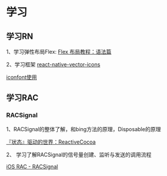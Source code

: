 
# 学习

## 学习RN
1、学习弹性布局Flex: [Flex 布局教程：语法篇](http://www.ruanyifeng.com/blog/2015/07/flex-grammar.html)

2、学习框架 [react-native-vector-icons](https://github.com/oblador/react-native-vector-icons) 

 [iconfont使用](https://www.jianshu.com/p/332198bf46a7)


## 学习RAC
### RACSignal
1、RACSignal的整体了解，和bing方法的原理，Disposable的原理

[『状态』驱动的世界：ReactiveCocoa](https://github.com/draveness/analyze/blob/master/contents/ReactiveObjC/RACSignal.md)

2、 学习了解RACSignal的信号量创建、监听与发送的调用流程
 
[iOS RAC - RACSignal](https://www.jianshu.com/p/35a28cf0a22f)
   
